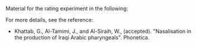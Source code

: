 Material for the rating experiment in the following:

For more details, see the reference:
* Khattab, G., Al-Tamimi, J., and Al-Siraih, W., (accepted). "Nasalisation in the production of Iraqi Arabic pharyngeals". Phonetica.

